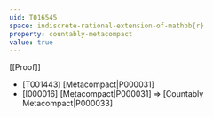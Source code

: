 ```yaml
---
uid: T016545
space: indiscrete-rational-extension-of-mathbb{r}
property: countably-metacompact
value: true
---
```

[[Proof]]

* [T001443] [Metacompact|P000031]
* [I000016] [Metacompact|P000031] => [Countably Metacompact|P000033]

